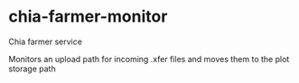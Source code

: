 # chia-farmer-monitor
Chia farmer service

Monitors an upload path for incoming .xfer files and moves them to the plot storage path
